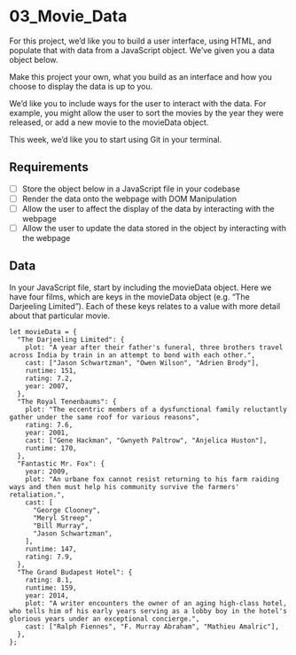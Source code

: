 # 03_Movie_Data

For this project, we’d like you to build a user interface, using HTML, and populate that with data from a JavaScript object. We’ve given you a data object below.

Make this project your own, what you build as an interface and how you choose to display the data is up to you.

We’d like you to include ways for the user to interact with the data. For example, you might allow the user to sort the movies by the year they were released, or add a new movie to the movieData object.

This week, we’d like you to start using Git in your terminal.

## Requirements 
- [ ] Store the object below in a JavaScript file in your codebase
- [ ] Render the data onto the webpage with DOM Manipulation
- [ ] Allow the user to affect the display of the data by interacting with the webpage
- [ ] Allow the user to update the data stored in the object by interacting with the webpage

## Data 
In your JavaScript file, start by including the movieData object. Here we have four films, which are keys in the movieData object (e.g. “The Darjeeling Limited”). Each of these keys relates to a value with more detail about that particular movie.

```
let movieData = {
  "The Darjeeling Limited": {
    plot: "A year after their father's funeral, three brothers travel across India by train in an attempt to bond with each other.",
    cast: ["Jason Schwartzman", "Owen Wilson", "Adrien Brody"],
    runtime: 151,
    rating: 7.2,
    year: 2007,
  },
  "The Royal Tenenbaums": {
    plot: "The eccentric members of a dysfunctional family reluctantly gather under the same roof for various reasons",
    rating: 7.6,
    year: 2001,
    cast: ["Gene Hackman", "Gwnyeth Paltrow", "Anjelica Huston"],
    runtime: 170,
  },
  "Fantastic Mr. Fox": {
    year: 2009,
    plot: "An urbane fox cannot resist returning to his farm raiding ways and then must help his community survive the farmers' retaliation.",
    cast: [
      "George Clooney",
      "Meryl Streep",
      "Bill Murray",
      "Jason Schwartzman",
    ],
    runtime: 147,
    rating: 7.9,
  },
  "The Grand Budapest Hotel": {
    rating: 8.1,
    runtime: 159,
    year: 2014,
    plot: "A writer encounters the owner of an aging high-class hotel, who tells him of his early years serving as a lobby boy in the hotel's glorious years under an exceptional concierge.",
    cast: ["Ralph Fiennes", "F. Murray Abraham", "Mathieu Amalric"],
  },
};

```
